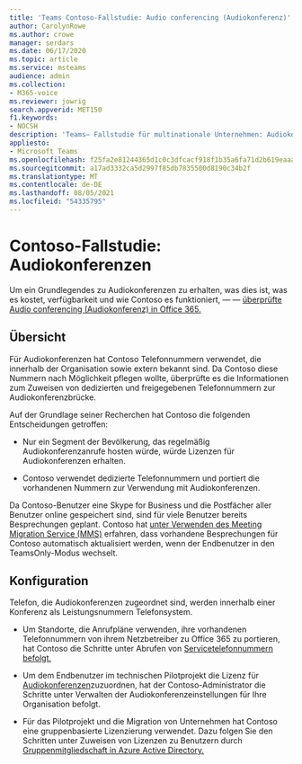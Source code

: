 ```yaml
---
title: 'Teams Contoso-Fallstudie: Audio conferencing (Audiokonferenz)'
author: CarolynRowe
ms.author: crowe
manager: serdars
ms.date: 06/17/2020
ms.topic: article
ms.service: msteams
audience: admin
ms.collection:
- M365-voice
ms.reviewer: jowrig
search.appverid: MET150
f1.keywords:
- NOCSH
description: 'Teams– Fallstudie für multinationale Unternehmen: Audiokonferenzen'
appliesto:
- Microsoft Teams
ms.openlocfilehash: f25fa2e81244365d1c0c3dfcacf918f1b35a6fa71d2b619eaaa55c8aa219c310
ms.sourcegitcommit: a17ad3332ca5d2997f85db7835500d8190c34b2f
ms.translationtype: MT
ms.contentlocale: de-DE
ms.lasthandoff: 08/05/2021
ms.locfileid: "54335795"
---
```

# <a name="contoso-case-study-audio-conferencing"></a>Contoso-Fallstudie: Audiokonferenzen

Um ein Grundlegendes zu Audiokonferenzen zu erhalten, was dies ist, was es kostet, verfügbarkeit und wie Contoso es funktioniert, &mdash; &mdash; [überprüfte Audio conferencing (Audiokonferenz) in Office 365.](deploy-audio-conferencing-teams-landing-page.md) 

## <a name="overview"></a>Übersicht 

Für Audiokonferenzen hat Contoso Telefonnummern verwendet, die innerhalb der Organisation sowie extern bekannt sind. Da Contoso diese Nummern nach Möglichkeit pflegen wollte, überprüfte es die Informationen zum Zuweisen von dedizierten und freigegebenen Telefonnummern zur Audiokonferenzbrücke. 

Auf der Grundlage seiner Recherchen hat Contoso die folgenden Entscheidungen getroffen: 

- Nur ein Segment der Bevölkerung, das regelmäßig Audiokonferenzanrufe hosten würde, würde Lizenzen für Audiokonferenzen erhalten. 

- Contoso verwendet dedizierte Telefonnummern und portiert die vorhandenen Nummern zur Verwendung mit Audiokonferenzen.   

Da Contoso-Benutzer eine Skype for Business und die Postfächer aller Benutzer online gespeichert sind, sind für viele Benutzer bereits Besprechungen geplant. Contoso hat [unter Verwenden des Meeting Migration Service (MMS)](/SkypeForBusiness/audio-conferencing-in-office-365/setting-up-the-meeting-migration-service-mms?bc=%2fmicrosoftteams%2fbreadcrumb%2ftoc.json&toc=%2fMicrosoftTeams%2ftoc.json) erfahren, dass vorhandene Besprechungen für Contoso automatisch aktualisiert werden, wenn der Endbenutzer in den TeamsOnly-Modus wechselt.  


## <a name="configuration"></a>Konfiguration

Telefon, die Audiokonferenzen zugeordnet sind, werden innerhalb einer Konferenz als Leistungsnummern Telefonsystem. 

- Um Standorte, die Anrufpläne verwenden, ihre vorhandenen Telefonnummern von ihrem Netzbetreiber zu Office 365 zu portieren, hat Contoso die Schritte unter Abrufen von [Servicetelefonnummern befolgt.](getting-service-phone-numbers.md)

- Um dem Endbenutzer im technischen Pilotprojekt die Lizenz für [Audiokonferenzen](manage-the-audio-conferencing-settings-for-my-organization-in-teams.md)zuzuordnen, hat der Contoso-Administrator die Schritte unter Verwalten der Audiokonferenzeinstellungen für Ihre Organisation befolgt. 

- Für das Pilotprojekt und die Migration von Unternehmen hat Contoso eine gruppenbasierte Lizenzierung verwendet. Dazu folgen Sie den Schritten unter Zuweisen von Lizenzen zu Benutzern durch [Gruppenmitgliedschaft in Azure Active Directory.](/azure/active-directory/users-groups-roles/licensing-groups-assign)  

 

